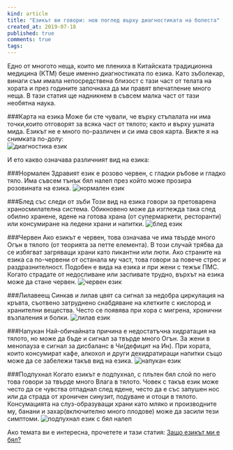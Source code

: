 ```yaml
---
kind: article
title: "Езикът ви говори: нов поглед върху диагностиката на болеста"
created_at: 2019-07-18
published: true
comments: true
tags:
--- 
```


Едно от многото неща, които ме плениха в Китайската традиционна медицина (КТМ) беше именно диагностиката по езика. Като зъболекар, винаги съм имала непосредствена близост с тази част от телата на хората и през годините започнаха да ми правят впечатление много неща. В тази статия ще надникнем в съвсем малка част от тази необятна наука.<br />

###Карта на езика
Може би сте чували, че върху стъпалата ни има точки,които отговорят за всяка чaст от тялото; както и върху ушната мида. Езикът не е много по-различен и си има своя карта. Вижте я на снимката по-долу:<br />
![диагностика език](/images/posts/tonguemap.jpg)

<!-- more -->

И ето какво означава различният вид на езика:<br />

###Нормален
Здравият език е розово червен, с гладки ръбове и гладко тяло. Има съвсем тънък бял налеп през който може прозира розовината на езика.
![нормален език](/images/posts/tongue1.jpg)

###Блед със следи от зъби
Този вид на езика говори за претоварена храносмилателна система. Обикновено може да изглежда така след обилно хранене, ядене на готова храна (от супермаркети, ресторанти) или консумиране на ледени храни и напитки.
![блед език](/images/posts/tongue2.jpg)

###Червен
Ако езикът е червен, това означава че има твърде много Огън в тялото (от теорията за петте елемента). В този случай трябва да се избягват загряващи храни като пикантни или люти. Ако страните на езика са по-червени от останала му част, това говори за повече стрес и раздразнителност. Подобен е вида на езика и при жени с тежък ПМС. Когато страдате от недоспиване или заспивате трудно, върхът на езика може да стане червен.
![червен език](/images/posts/tongue3.jpg)

###Лилавеещ
Синкав и лилав цвят са сигнал за недобра циркулация на кръвта, съотвено затруднено снабдяване на клетките с кислород и хранителни вещества. Често се появява при хора с мигрена, хронични възпаления и болки.
![лилав език](/images/posts/tongue4.jpg)

###Напукан
Най-обичайната причина е недостатъчна хидратация на тялото, но може да бъде и сигнал за твърде много Огън. За жени в менопауза е сигнал за дисбаланс в Чи(дефицит на Ин). При хората, които консумират кафе, алкохол и други дехидратиращи напитки също може да се забележи такъв вид на езика.
![напукан език](/images/posts/tongue5.jpg)

###Подпухнал
Когато езикът е подпухнал, с плътен бял слой по него това говори за твърде много Влага в тялото. Човек с такъв език може често да се чувства отпаднал след ядене, често да е със запушен нос или да страда от хроничен синузит, подуване и отоци в тялото. Консумацията на слуз-образуващи храни като мляко и производните му, банани и захар(включително много плодове) може да засили тези симптоми.
![подпухнал език с бял налеп](/images/posts/tongue6.jpg)

Ако темата ви е интересна, прочетете и тази статия: [Защо езикът ми е бял?](https://bezkaries.com/blog/2017-01-31-бял-език/)
